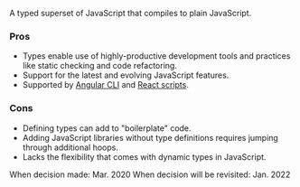 A typed superset of JavaScript that compiles to plain JavaScript.

### Pros

- Types enable use of highly-productive development tools and practices like static checking and code refactoring.
- Support for the latest and evolving JavaScript features.
- Supported by [Angular CLI]() and [React scripts]().

### Cons

- Defining types can add to "boilerplate" code.
- Adding JavaScript libraries without type definitions requires jumping through additional hoops.
- Lacks the flexibility that comes with dynamic types in JavaScript.

When decision made: Mar. 2020
When decision will be revisited: Jan. 2022

